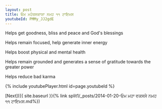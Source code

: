 ```yaml
---
layout: post
title: ਓਮ ਮਹੋਰਸਕਾਯਾ ਨਮਹ ੧੧ ਟਾਇਮਸ
youtubeId: PMMy_JJ2gdE
---
```

 
 
Helps get goodness, bliss and peace and God's blessings
 
Helps remain focused, help generate inner energy 
 
Helps boost physical and mental health 
 
Helps remain grounded and generates a sense of gratitude towards the greater power 
 
Helps reduce bad karma
 
 
 
 


{% include youtubePlayer.html id=page.youtubeId %}
 
[Next]({{ site.baseurl }}{% link  split1/_posts/2014-01-20-ਓਮ ਮਹਾ ਵਕਸਸੇ ਨਮਹ ੧੧ ਟਾਇਮਸ.md%})
 
